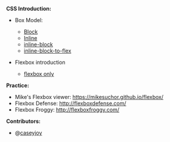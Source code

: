 **CSS Introduction:**
* Box Model:
    * [Block](https://github.com/misterhtmlcss/css-box-model-flexbox/tree/master/1-block)
    * [Inline](https://github.com/misterhtmlcss/css-box-model-flexbox/tree/master/2-inline)
    * [inline-block](https://github.com/misterhtmlcss/css-box-model-flexbox/tree/master/3-inline-block)
    * [inline-block-to-flex](https://github.com/misterhtmlcss/css-box-model-flexbox/tree/master/4-inline-block-to-flex)

* Flexbox introduction
    * [flexbox only](https://github.com/misterhtmlcss/css-box-model-flexbox/tree/master/5-flexbox)

**Practice:**
* Mike's Flexbox viewer: https://mikesuchor.github.io/flexbox/
* Flexbox Defense: http://flexboxdefense.com/
* Flexbox Froggy: http://flexboxfroggy.com/

**Contributors:**
* @[caseyjoy](https://github.com/caseyjoy)